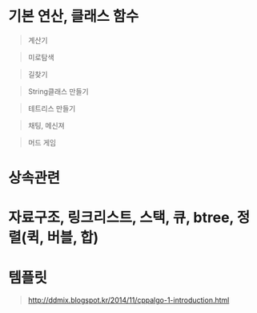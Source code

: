 # 기본 연산, 클래스 함수

> 계산기

> 미로탐색

> 길찾기

> String클래스 만들기

> 테트리스 만들기

> 채팅, 메신져

> 머드 게임

# 상속관련

# 자료구조, 링크리스트, 스택, 큐, btree, 정렬(퀵, 버블, 합)

# 템플릿

> <http://ddmix.blogspot.kr/2014/11/cppalgo-1-introduction.html>
